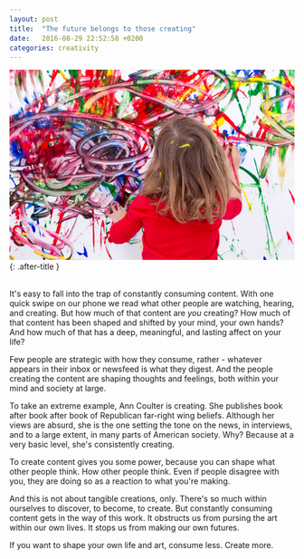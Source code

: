 ```yaml
---
layout: post
title:  "The future belongs to those creating"
date:   2016-08-29 22:52:58 +0200
categories: creativity
---
```


![creative maker](/assets/images/creativeMaker.jpg){: .after-title }
<br/><br/>

It's easy to fall into the trap of constantly consuming content. With one quick swipe on our phone we read what other people are watching, hearing, and creating. But how much of that content are <em>you</em> creating? How much of that content has been shaped and shifted by your mind, your own hands? And how much of that has a deep, meaningful, and lasting affect on your life?

Few people are strategic with how they consume, rather - whatever appears in their inbox or newsfeed is what they digest. And the people creating the content are shaping thoughts and feelings, both within your mind and society at large.

To take an extreme example, Ann Coulter is creating. She publishes book after book after book of Republican far-right wing beliefs. Although her views are absurd, she is the one setting the tone on the news, in interviews, and to a large extent, in many parts of American society. Why? Because at a very basic level, she's consistently creating.

To create content gives you some power, because you can shape what other people think. How other people think. Even if people disagree with you, they are doing so as a reaction to what you're making.

And this is not about tangible creations, only. There's so much within ourselves to discover, to become, to create. But constantly consuming content gets in the way of this work. It obstructs us from pursing the art within our own lives. It stops us from making our own futures.

If you want to shape your own life and art, consume less. Create more.
